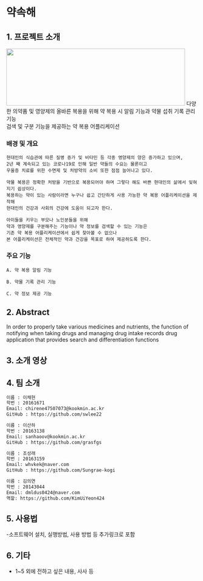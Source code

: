 
# 약속해 

## 1. 프로젝트 소개

<img src = "https://user-images.githubusercontent.com/90044681/159125938-5b229b48-0323-4d20-adb4-e14e319deb6e.png" width="470px" height="150px">
다양한 의약품 및 영양제의 올바른 복용을 위해 약 복용 시 알림 기능과 약물 섭취 기록 관리 기능<br> 검색 및 구분 기능을 제공하는 약 복용 어플리케이션
 
  ### 배경 및 개요
    
    현대인의 식습관에 따른 질병 증가 및 비타민 등 각종 영양제의 양은 증가하고 있으며, 
    2년 째 계속되고 있는 코로나19로 인해 일반 약들의 수요는 물론이고 
    우울증 치료를 위한 수면제 및 처방약의 소비 또한 점점 늘어나고 있다. 

    약물 복용은 정확한 처방을 기반으로 복용되어야 하며 그렇다 해도 바쁜 현대인의 삶에서 잊혀지기 쉽상이다.  
    복용하는 약이 있는 사람이라면 누구나 쉽고 간단하게 사용 가능한 약 복용 어플리케이션을 제작해 
    현대인의 건강과 사회의 건강에 도움이 되고자 한다. 
    
    아이들을 키우는 부모나 노인분들을 위해 
    약과 영양제를 구분해주는 기능이나 약 정보를 검색할 수 있는 기능은 
    기존 약 복용 어플리케이션에서 쉽게 찾아볼 수 없으나 
    본 어플리케이션은 전체적인 약과 건강을 목표로 하여 제공하도록 한다.
    
  
  ### 주요 기능
    A. 약 복용 알림 기능
    
    B. 약물 기록 관리 기능
    
    C. 약 정보 제공 기능
    
## 2. Abstract

In order to properly take various medicines and nutrients, the function of notifying when taking drugs and managing drug intake records
drug application that provides search and differentiation functions

## 3. 소개 영상

## 4. 팀 소개

```markdown
이름 : 이채현
학번 : 20161671
Email: chirene47507073@kookmin.ac.kr
GitHub : https://github.com/swlee22
```

```markdown
이름 : 이산하
학번 : 20163138 
Email: sanhaoov@kookmin.ac.kr
GitHub : https://github.com/grasfgs
```


```markdown
이름 : 조성래
학번 : 20163159
Email: whvkek@naver.com
GitHub : https://github.com/Sungrae-kogi
```


```markdown
이름 : 김의연
학번 : 20143044
Email: dmldus0424@naver.com
역할: https://github.com/KimUiYeon424
```


## 5. 사용법

-소프트웨어 설치, 실행방법, 사용 방법 등 추가링크로 포함

## 6. 기타

- 1~5 외에 전하고 싶은 내용, 사사 등
